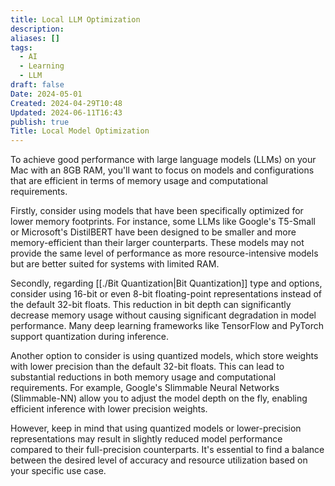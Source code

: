 ```yaml
---
title: Local LLM Optimization
description: 
aliases: []
tags:
  - AI
  - Learning
  - LLM
draft: false
Date: 2024-05-01
Created: 2024-04-29T10:48
Updated: 2024-06-11T16:43
publish: true
Title: Local Model Optimization
---
```


To achieve good performance with large language models (LLMs) on your Mac with an 8GB RAM, you'll want to focus on models and configurations that are efficient in terms of memory usage and computational requirements.

Firstly, consider using models that have been specifically optimized for lower memory footprints. For instance, some LLMs like Google's T5-Small or Microsoft's DistilBERT have been designed to be smaller and more memory-efficient than their larger counterparts. These models may not provide the same level of performance as more resource-intensive models but are better suited for systems with limited RAM.

Secondly, regarding [[./Bit Quantization|Bit Quantization]] type and options, consider using 16-bit or even 8-bit floating-point representations instead of the default 32-bit floats. This reduction in bit depth can significantly decrease memory usage without causing significant degradation in model performance. Many deep learning frameworks like TensorFlow and PyTorch support quantization during inference.

Another option to consider is using quantized models, which store weights with lower precision than the default 32-bit floats. This can lead to substantial reductions in both memory usage and computational requirements. For example, Google's Slimmable Neural Networks (Slimmable-NN) allow you to adjust the model depth on the fly, enabling efficient inference with lower precision weights.

However, keep in mind that using quantized models or lower-precision representations may result in slightly reduced model performance compared to their full-precision counterparts. It's essential to find a balance between the desired level of accuracy and resource utilization based on your specific use case.